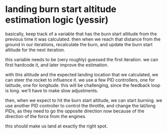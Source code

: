 # landing burn start altitude estimation logic (yessir)

basically, keep track of a variable that has the burn start altitude from the previous time it was calculated. then when we reach that distance from the ground in our iterations, recalculate the burn, and update the burn start altitude for the next iteration.

this variable needs to be (very roughly) guessed the first iteration. we can first hardcode it, and later improve the estimation.

with this altitude and the expected landing location that we calculated, we can steer the rocket to influence it.
we use a few PID controllers, one for latitude, one for longitude. this will be challenging, since the feedback loop is long. we'll have to make slow adjustments.

then, when we expect to hit the burn start altitude, we can start burning. we use another PID controller to control the throttle, and change the lat/long PIDs, as they need to go the opposite direction now because of the direction of the force from the engines.

this should make us land at exactly the right spot.
